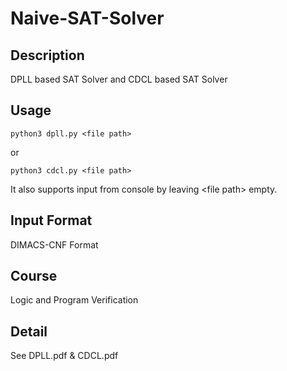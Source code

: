 # Naive-SAT-Solver
## Description
DPLL based SAT Solver
and
CDCL based SAT Solver
## Usage
    python3 dpll.py <file path>
or

    python3 cdcl.py <file path>

It also supports input from console by leaving
<file path\> empty.
## Input Format
DIMACS-CNF Format
## Course
Logic and Program Verification
## Detail
See DPLL.pdf & CDCL.pdf
